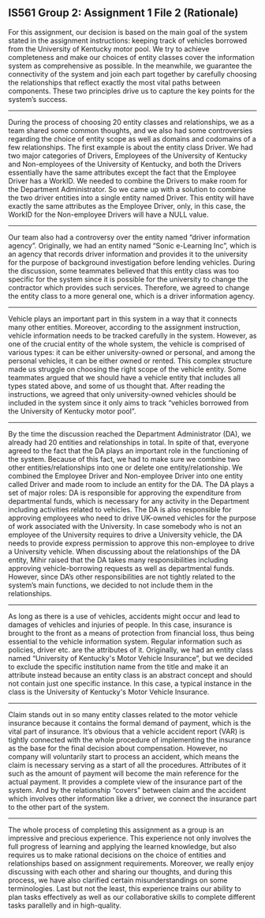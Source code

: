 ## IS561 Group 2: Assignment 1 File 2 (Rationale)

For this assignment, our decision is based on the main goal of the system stated in the assignment instructions: keeping track of vehicles borrowed from the University of Kentucky motor pool. We try to achieve completeness and make our choices of entity classes cover the information system as comprehensive as possible.  In the meanwhile, we guarantee the connectivity of the system and join each part together by carefully choosing the relationships that reflect exactly the most vital paths between components. These two principles drive us to capture the key points for the system’s success.

***

During the process of choosing 20 entity classes and relationships, we as a team shared some common thoughts, and we also had some controversies regarding the choice of entity scope as well as domains and codomains of a few relationships. The first example is about the entity class Driver. We had two major categories of Drivers, Employees of the University of Kentucky and Non-employees of the University of Kentucky, and both the Drivers essentially have the same attributes except the fact that the Employee Driver has a WorkID. We needed to combine the Drivers to make room for the Department Administrator. So we came up with a solution to combine the two driver entities into a single entity named Driver. This entity will have exactly the same attributes as the Employee Driver, only, in this case, the WorkID for the Non-employee Drivers will have a NULL value.

***

Our team also had a controversy over the entity named “driver information agency”. Originally, we had an entity named “Sonic e-Learning Inc”, which is an agency that records driver information and provides it to the university for the purpose of background investigation before lending vehicles. During the discussion, some teammates believed that this entity class was too specific for the system since it is possible for the university to change the contractor which provides such services. Therefore, we agreed to change the entity class to a more general one, which is a driver information agency. 

***

Vehicle plays an important part in this system in a way that it connects many other entities. Moreover, according to the assignment instruction, vehicle information needs to be tracked carefully in the system. However, as one of the crucial entity of the whole system, the vehicle is comprised of various types: it can be either university-owned or personal, and among the personal vehicles, it can be either owned or rented. This complex structure made us struggle on choosing the right scope of the vehicle entity. Some teammates argued that we should have a vehicle entity that includes all types stated above, and some of us thought that. After reading the instructions, we agreed that only university-owned vehicles should be included in the system since it only aims to track “vehicles borrowed from the University of Kentucky motor pool”.

***

By the time the discussion reached the Department Administrator (DA), we already had 20 entities and relationships in total. In spite of that, everyone agreed to the fact that the DA plays an important role in the functioning of the system. Because of this fact, we had to make sure we combine two other entities/relationships into one or delete one entity/relationship. We combined the Employee Driver and Non-employee Driver into one entity called Driver and made room to include an entity for the DA. The DA plays a set of major roles: DA is responsible for approving the expenditure from departmental funds, which is necessary for any activity in the Department including activities related to vehicles. The DA is also responsible for approving employees who need to drive UK-owned vehicles for the purpose of work associated with the University. In case somebody who is not an employee of the University requires to drive a University vehicle, the DA needs to provide express permission to approve this non-employee to drive a University vehicle. When discussing about the relationships of the DA entity, Mihir raised that the DA takes many responsibilities including approving vehicle-borrowing requests as well as departmental funds. However, since DA’s other responsibilities are not tightly related to the system’s main functions, we decided to not include them in the relationships. 

***

As long as there is a use of vehicles, accidents might occur and lead to damages of vehicles and injuries of people. In this case, insurance is brought to the front as a means of protection from financial loss, thus being essential to the vehicle information system. Regular information such as policies, driver etc. are the attributes of it. Originally, we had an entity class named “University of Kentucky's Motor Vehicle Insurance”, but we decided to exclude the specific institution name from the title and make it an attribute instead because an entity class is an abstract concept and should not contain just one specific instance. In this case, a typical instance in the class is the University of Kentucky's Motor Vehicle Insurance.

***

Claim stands out in so many entity classes related to the motor vehicle insurance because it contains the formal demand of payment, which is the vital part of insurance. It’s obvious that a vehicle accident report (VAR) is tightly connected with the whole procedure of implementing the insurance as the base for the final decision about compensation. However, no company will voluntarily start to process an accident, which means the claim is necessary serving as a start of all the procedures. Attributes of it such as the amount of payment will become the main reference for the actual payment. It provides a complete view of the insurance part of the system. And by the relationship “covers” between claim and the accident which involves other information like a driver, we connect the insurance part to the other part of the system.

***

The whole process of completing this assignment as a group is an impressive and precious experience. This experience not only involves the full progress of learning and applying the learned knowledge, but also requires us to make rational decisions on the choice of entities and relationships based on assignment requirements. Moreover, we really enjoy discussing with each other and sharing our thoughts, and during this process, we have also clarified certain misunderstandings on some terminologies. Last but not the least, this experience trains our ability to plan tasks effectively as well as our collaborative skills to complete different tasks parallelly and in high-quality.
